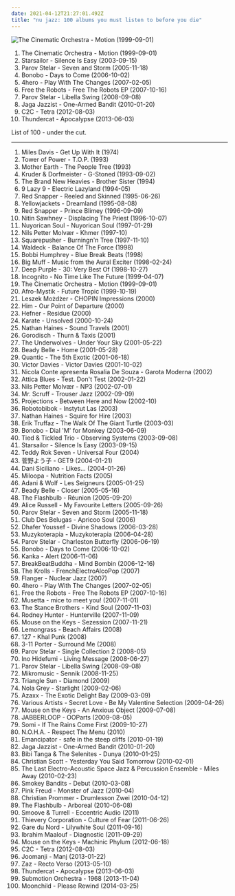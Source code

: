 ```yaml
---
date: 2021-04-12T21:27:01.492Z
title: "nu jazz: 100 albums you must listen to before you die"
---
```

![The Cinematic Orchestra - Motion (1999-09-01)](http://coverartarchive.org/release/a93421ab-50ba-3511-b0c4-1c2f1888cbd6/23414863063-500.jpg "The Cinematic Orchestra - Motion (1999-09-01)")
<ol class="albums">
<li data-cover="http://coverartarchive.org/release/a93421ab-50ba-3511-b0c4-1c2f1888cbd6/23414863063-500.jpg" data-tags="jazz, ninja tune, downtempo" role="button">The Cinematic Orchestra - Motion (1999-09-01)</li>
<li data-cover="https://img.discogs.com/jrWVzobDRoF5M8iFRO0_ha-z8PQ=/fit-in/600x592/filters:strip_icc():format(jpeg):mode_rgb():quality(90)/discogs-images/R-434193-1482085620-7376.jpeg.jpg" data-tags="britpop, indie rock" role="button">Starsailor - Silence Is Easy (2003-09-15)</li>
<li data-cover="http://coverartarchive.org/release/268776f6-7a42-4977-9580-50bf71891d2c/4395546858-500.jpg" data-tags="lounge, downtempo" role="button">Parov Stelar - Seven and Storm (2005-11-18)</li>
<li data-cover="http://coverartarchive.org/release/6e99b4b6-42ca-4187-8249-68edaed60fe5/10340005308-500.jpg" data-tags="electronic, downtempo, trip-hop, chillout" role="button">Bonobo - Days to Come (2006-10-02)</li>
<li data-cover="https://img.discogs.com/ESH95y9DycaT4SOOXXLezrWm8Lw=/fit-in/350x350/filters:strip_icc():format(jpeg):mode_rgb():quality(90)/discogs-images/R-5927152-1406535632-6416.jpeg.jpg" data-tags="uutta jazzia, acid lounge, city lounge, jazz-trip, alternative lounge, lounge chill, electronic lounge jazz, lounge electronic, lounge uptempo, chillounge1, chill chill, jazzy vibes, lounge at home tres, chillair, epic lounge, jazzy flavoured, my-love, acoustic groove, lounge downtempo, lounge-tech, groove lounge, ouahhhhh, lounge vibe, lounge at home two, 1st vine, 1st vine acid, chilllounge1, nu jazz vibe, nu-jazz vibe, nujazz vibe, uuta jazzia, uutta jazziz, serve chilled, tropcool, acid jazz vibe, nu jazz, chillout downtempo, my lounge room, awesome downtempo" role="button">4hero - Play With The Changes (2007-02-05)</li>
<li data-cover="http://coverartarchive.org/release/17db2a43-5d90-45d6-afcf-729248ff40c0/4399091778-500.jpg" data-tags="nu jazz, acid jazz, trip hop" role="button">Free the Robots - Free The Robots EP (2007-10-16)</li>
<li data-cover="http://coverartarchive.org/release/d7c03296-13a0-4cc3-9779-0cac4ce67465/10676558534-500.jpg" data-tags="nu jazz" role="button">Parov Stelar - Libella Swing (2008-09-08)</li>
<li data-cover="http://coverartarchive.org/release/f8276d8f-336c-4e9b-9eea-b25f47cfde14/9348674402-500.jpg" data-tags="nu jazz, jazz, ninja tune" role="button">Jaga Jazzist - One-Armed Bandit (2010-01-20)</li>
<li data-cover="http://coverartarchive.org/release/8befc8d5-2418-459a-9001-85afb05a0aad/1913101833-500.jpg" data-tags="electro" role="button">C2C - Tetra (2012-08-03)</li>
<li data-cover="http://coverartarchive.org/release/b7e59944-880b-471a-af13-85ce7107cfbb/4398354897-500.jpg" data-tags="electronic, brainfeeder" role="button">Thundercat - Apocalypse (2013-06-03)</li>
</ol>
List of 100 - under the cut.
<!-- more -->

_________________

<ol class="albums">
<li data-cover="http://coverartarchive.org/release/b8a32bb4-9858-3dfb-b0a2-0a67e05ee80a/15015714324-500.jpg" data-tags="jazz" role="button">
Miles Davis - Get Up With It (1974)
</li>
<li data-cover="http://coverartarchive.org/release/baabb4d7-6005-4cb8-af6a-39a43e095e36/15248566750-500.jpg" data-tags="funk, soul" role="button">
Tower of Power - T.O.P. (1993)
</li>
<li data-cover="https://img.discogs.com/TdhZsEMLLo_oUFs6eqlM3fsGLLU=/fit-in/540x528/filters:strip_icc():format(jpeg):mode_rgb():quality(90)/discogs-images/R-1654996-1234863030.jpeg.jpg" data-tags="acid jazz" role="button">
Mother Earth - The People Tree (1993)
</li>
<li data-cover="https://img.discogs.com/LDoJ4fXQzmCA4wn5n-IRtTjqeP4=/fit-in/600x597/filters:strip_icc():format(jpeg):mode_rgb():quality(90)/discogs-images/R-3481-1568187492-9559.jpeg.jpg" data-tags="chillout, downtempo" role="button">
Kruder & Dorfmeister - G-Stoned (1993-09-02)
</li>
<li data-cover="http://coverartarchive.org/release/2d62176f-1982-4ab3-8ba9-5203e88c20a5/9385248713-500.jpg" data-tags="acid jazz" role="button">
The Brand New Heavies - Brother Sister (1994)
</li>
<li data-cover="https://img.discogs.com/ff_asNjwbK3bM96fQXYhOPoEdr8=/fit-in/500x496/filters:strip_icc():format(jpeg):mode_rgb():quality(90)/discogs-images/R-29668-1326623736.jpeg.jpg" data-tags="downtempo, ninja tune, acid jazz" role="button">
9 Lazy 9 - Electric Lazyland (1994-05)
</li>
<li data-cover="http://coverartarchive.org/release/0d339f10-ad00-43b1-a113-579481e9c33f/863426134-500.jpg" data-tags="trip-hop, acid jazz" role="button">
Red Snapper - Reeled and Skinned (1995-06-26)
</li>
<li data-cover="http://coverartarchive.org/release/aadb29d8-6b85-444a-a885-5063a3fe90ea/5575029207-500.jpg" data-tags="jazz" role="button">
Yellowjackets - Dreamland (1995-08-08)
</li>
<li data-cover="https://img.discogs.com/nWQE1IcfbSTHm0EDkeiX8ahJsxM=/fit-in/595x595/filters:strip_icc():format(jpeg):mode_rgb():quality(90)/discogs-images/R-7159849-1435065110-1254.jpeg.jpg" data-tags="acid jazz" role="button">
Red Snapper - Prince Blimey (1996-09-09)
</li>
<li data-cover="http://coverartarchive.org/release/91286515-dfce-4fda-bc78-257b8cffb257/24437917725-500.jpg" data-tags="chillout, nu jazz, electronica, trip hop" role="button">
Nitin Sawhney - Displacing The Priest (1996-10-07)
</li>
<li data-cover="http://coverartarchive.org/release/def4619f-0de9-4b13-b3c3-0e2049f39bfd/11969760815-500.jpg" data-tags="funk, latin" role="button">
Nuyorican Soul - Nuyorican Soul (1997-01-29)
</li>
<li data-cover="http://coverartarchive.org/release/709f090c-6659-46af-a9ec-dbcd9ca4058c/19255822547-500.jpg" data-tags="jazz, trumpet" role="button">
Nils Petter Molvær - Khmer (1997-10)
</li>
<li data-cover="http://coverartarchive.org/release/a42caee9-4254-43e0-8153-7d66b7b15f65/6976042697-500.jpg" data-tags="idm, jazz, jungle" role="button">
Squarepusher - Burningn'n Tree (1997-11-10)
</li>
<li data-cover="https://img.discogs.com/mN0237I9I4FjSdrw0DtCWt3UHlA=/fit-in/600x595/filters:strip_icc():format(jpeg):mode_rgb():quality(90)/discogs-images/R-11829-1460318611-4612.jpeg.jpg" data-tags="downtempo, trip-hop, chillout" role="button">
Waldeck - Balance Of The Force (1998)
</li>
<li data-cover="https://img.discogs.com/GKDDiHtNosjsbW5khKcc1KkmJ5k=/fit-in/463x455/filters:strip_icc():format(jpeg):mode_rgb():quality(90)/discogs-images/R-1487229-1290715117.jpeg.jpg" data-tags="nu jazz, jazz, funk, j4zz13" role="button">
Bobbi Humphrey - Blue Break Beats (1998)
</li>
<li data-cover="http://coverartarchive.org/release/479088c8-153e-42d9-872c-8eb71502a4a4/19945760434-500.jpg" data-tags="house" role="button">
Big Muff - Music from the Aural Exciter (1998-02-24)
</li>
<li data-cover="https://img.discogs.com/4cLrRtJRN_lbvAoEKln8f-AmfhM=/fit-in/600x600/filters:strip_icc():format(jpeg):mode_rgb():quality(90)/discogs-images/R-13211906-1550027996-1166.jpeg.jpg" data-tags="hard rock, rock, compilation" role="button">
Deep Purple - 30: Very Best Of (1998-10-27)
</li>
<li data-cover="https://img.discogs.com/iYuVeT1AGYHstPA7WA84reQate4=/fit-in/500x405/filters:strip_icc():format(jpeg):mode_rgb():quality(90)/discogs-images/R-1673568-1411704841-2842.jpeg.jpg" data-tags="acid jazz" role="button">
Incognito - No Time Like The Future (1999-04-07)
</li>
<li data-cover="http://coverartarchive.org/release/a93421ab-50ba-3511-b0c4-1c2f1888cbd6/23414863063-500.jpg" data-tags="jazz, ninja tune, downtempo" role="button">
The Cinematic Orchestra - Motion (1999-09-01)
</li>
<li data-cover="https://via.placeholder.com/450" data-tags="nu jazz, lounge" role="button">
Afro-Mystik - Future Tropic (1999-10-19)
</li>
<li data-cover="http://coverartarchive.org/release/b90583a6-a000-4f23-ac1f-e63efec00de6/13210646761-500.jpg" data-tags="nu jazz, classical, jazz, piano" role="button">
Leszek Możdżer - CHOPIN Impressions (2000)
</li>
<li data-cover="https://img.discogs.com/qvLLEa766UJ2Q2EEa-HSJ4cgYfA=/fit-in/600x526/filters:strip_icc():format(jpeg):mode_rgb():quality(90)/discogs-images/R-4147987-1525879418-8457.jpeg.jpg" data-tags="nu jazz, him, albuns i need" role="button">
Him - Our Point of Departure (2000)
</li>
<li data-cover="https://img.discogs.com/Uq9sOkhyR_SZelwrj8ynsiiS0Ls=/fit-in/600x597/filters:strip_icc():format(jpeg):mode_rgb():quality(90)/discogs-images/R-93166-1303304528.jpeg.jpg" data-tags="chillout, downtempo" role="button">
Hefner - Residue (2000)
</li>
<li data-cover="https://img.discogs.com/9pxgBdip5Ya3hoGyU-pk-B6Nnew=/fit-in/600x594/filters:strip_icc():format(jpeg):mode_rgb():quality(90)/discogs-images/R-653402-1545699178-4973.jpeg.jpg" data-tags="post-rock" role="button">
Karate - Unsolved (2000-10-24)
</li>
<li data-cover="https://img.discogs.com/S_u5hgxqd-TiZ8wwhrdvx880yOc=/fit-in/600x600/filters:strip_icc():format(jpeg):mode_rgb():quality(90)/discogs-images/R-8871-1236606603.jpeg.jpg" data-tags="nu jazz, jazz, lounge, brisk sound, nathan, labaisssss baby vokaals, a joy forever" role="button">
Nathan Haines - Sound Travels (2001)
</li>
<li data-cover="https://img.discogs.com/J5aVaV99-Lon-_hyaqyXtNiK9SA=/fit-in/600x600/filters:strip_icc():format(jpeg):mode_rgb():quality(90)/discogs-images/R-85514-1464568564-7390.jpeg.jpg" data-tags="nu jazz, ethereal" role="button">
Gorodisch - Thurn & Taxis (2001)
</li>
<li data-cover="http://coverartarchive.org/release/7c338cdd-88f4-4b68-a1b4-f87dafff3bf6/26935459919-500.jpg" data-tags="electronic" role="button">
The Underwolves - Under Your Sky (2001-05-22)
</li>
<li data-cover="https://img.discogs.com/vbsNIzubdmchTuQeokO_aVRF0l8=/fit-in/300x268/filters:strip_icc():format(jpeg):mode_rgb():quality(90)/discogs-images/R-16537-001.jpg.jpg" data-tags="jazz, vocal jazz, smooth, downtempo" role="button">
Beady Belle - Home (2001-05-28)
</li>
<li data-cover="http://coverartarchive.org/release/5cbf9bb5-6b4d-4b4e-843e-0db79f8f3a58/4396377486-500.jpg" data-tags="downtempo" role="button">
Quantic - The 5th Exotic (2001-06-18)
</li>
<li data-cover="https://via.placeholder.com/450" data-tags="nu jazz, cafe del mar, lounge, chillout and- easy listening" role="button">
Victor Davies - Victor Davies (2001-10-02)
</li>
<li data-cover="http://coverartarchive.org/release/80c93e48-94f8-48db-b307-3c220edf0547/18197780727-500.jpg" data-tags="nu jazz, lesser known yet streamable artists, latin groove, brazilia, barturismooth, peteca blues" role="button">
Nicola Conte apresenta Rosalia De Souza - Garota Moderna (2002)
</li>
<li data-cover="https://img.discogs.com/WJ1wobMtrImn3d3hYA74fZDSnFo=/fit-in/600x594/filters:strip_icc():format(jpeg):mode_rgb():quality(90)/discogs-images/R-29012-1464189405-3265.jpeg.jpg" data-tags="nu jazz, electronic, electronica, trip-hop, downtempo, trip-hip-hop, if only everyone knew" role="button">
Attica Blues - Test. Don't Test (2002-01-22)
</li>
<li data-cover="https://img.discogs.com/1svphMqyDyv14BWhgqPP6x1oBbI=/fit-in/600x600/filters:strip_icc():format(jpeg):mode_rgb():quality(90)/discogs-images/R-9005957-1473134252-4987.jpeg.jpg" data-tags="jazz, trumpet, nu jazz, norwegian" role="button">
Nils Petter Molvær - NP3 (2002-07-01)
</li>
<li data-cover="http://coverartarchive.org/release/e61973b7-9cce-4620-802d-d71099fb6010/13581337932-500.jpg" data-tags="ninja tune" role="button">
Mr. Scruff - Trouser Jazz (2002-09-09)
</li>
<li data-cover="http://coverartarchive.org/release/c35361b1-79a1-4b52-9c93-4d40a29368b0/27292980196-500.jpg" data-tags="disco, nu jazz, chillout, electronic, vocal, house, acid jazz, lounge, laidback, funky, deep house, subtle production" role="button">
Projections - Between Here and Now (2002-10)
</li>
<li data-cover="http://coverartarchive.org/release/ff1873fd-ff5f-42c2-a355-42ce3b54df4d/6677720286-500.jpg" data-tags="nu jazz, jazz, experimental, jazz favorites" role="button">
Robotobibok - Instytut Las (2003)
</li>
<li data-cover="http://coverartarchive.org/release/328e5984-a30f-47e7-bf5f-e47a165d3ad3/26936148482-500.jpg" data-tags="nu jazz" role="button">
Nathan Haines - Squire for Hire (2003)
</li>
<li data-cover="http://coverartarchive.org/release/f037ba50-f021-4514-80e5-666805f3381b/6592248206-500.jpg" data-tags="jazz, post-bop" role="button">
Erik Truffaz - The Walk Of The Giant Turtle (2003-03)
</li>
<li data-cover="http://coverartarchive.org/release/1cabe5e4-bdef-44b6-9977-934ed3c778a2/21974193733-500.jpg" data-tags="downtempo" role="button">
Bonobo - Dial 'M' for Monkey (2003-06-09)
</li>
<li data-cover="https://img.discogs.com/hr5sUaRDxR8QdrFIOTF51iWYCd4=/fit-in/600x542/filters:strip_icc():format(jpeg):mode_rgb():quality(90)/discogs-images/R-168765-1587282765-8727.jpeg.jpg" data-tags="experimental, jazz fusion" role="button">
Tied & Tickled Trio - Observing Systems (2003-09-08)
</li>
<li data-cover="https://img.discogs.com/jrWVzobDRoF5M8iFRO0_ha-z8PQ=/fit-in/600x592/filters:strip_icc():format(jpeg):mode_rgb():quality(90)/discogs-images/R-434193-1482085620-7376.jpeg.jpg" data-tags="britpop, indie rock" role="button">
Starsailor - Silence Is Easy (2003-09-15)
</li>
<li data-cover="https://via.placeholder.com/450" data-tags="nu jazz, jazz, finnish" role="button">
Teddy Rok Seven - Universal Four (2004)
</li>
<li data-cover="http://coverartarchive.org/release/350108bf-f2aa-4204-b327-42e5baf3f8e2/27074545882-500.jpg" data-tags="nu jazz, funk rock, single, film soundtrack" role="button">
菅野よう子 - GET9 (2004-01-21)
</li>
<li data-cover="http://coverartarchive.org/release/4d8057b3-22d1-40fd-96fd-4e130d2f6055/6389187606-500.jpg" data-tags="nu jazz, electronic, female vocalists" role="button">
Dani Siciliano - Likes... (2004-01-26)
</li>
<li data-cover="http://coverartarchive.org/release/5f8df531-59c2-4102-84cb-0538276325b4/6777300289-500.jpg" data-tags="nu jazz" role="button">
Miloopa - Nutrition Facts (2005)
</li>
<li data-cover="https://img.discogs.com/kEqwPkbx9sudrVz_wPntMwdRQF4=/fit-in/594x539/filters:strip_icc():format(jpeg):mode_rgb():quality(90)/discogs-images/R-1309044-1208720985.jpeg.jpg" data-tags="chill" role="button">
Adani & Wolf - Les Seigneurs (2005-01-25)
</li>
<li data-cover="https://img.discogs.com/tJ_JczmyGd8icoQsqrwE0Tqpvvc=/fit-in/250x244/filters:strip_icc():format(jpeg):mode_rgb():quality(90)/discogs-images/R-445134-1114609791.jpg.jpg" data-tags="female vocalist, jazz" role="button">
Beady Belle - Closer (2005-05-16)
</li>
<li data-cover="http://coverartarchive.org/release/68af7895-c1ad-493f-8b6d-5d568184c448/8524591287-500.jpg" data-tags="jazz" role="button">
The Flashbulb - Réunion (2005-09-20)
</li>
<li data-cover="http://coverartarchive.org/release/f896d439-b43d-34a2-b6dd-4e38431c5772/26539847589-500.jpg" data-tags="soul" role="button">
Alice Russell - My Favourite Letters (2005-09-26)
</li>
<li data-cover="http://coverartarchive.org/release/268776f6-7a42-4977-9580-50bf71891d2c/4395546858-500.jpg" data-tags="lounge, downtempo" role="button">
Parov Stelar - Seven and Storm (2005-11-18)
</li>
<li data-cover="https://img.discogs.com/hIZWBXwHNLQS6LkaUoGAfBj2ETE=/fit-in/600x532/filters:strip_icc():format(jpeg):mode_rgb():quality(90)/discogs-images/R-1406358-1236565953.jpeg.jpg" data-tags="lounge" role="button">
Club Des Belugas - Apricoo Soul (2006)
</li>
<li data-cover="http://coverartarchive.org/release/4d05abd8-a988-4e76-b6d0-6baf7570a0df/3067000893-500.jpg" data-tags="nu jazz, chillout, jazz, arabic, jazz fusion, nujazz, ecm, world fusion, tunisia, dhafer youssef, hazagusa, qlencja world selection" role="button">
Dhafer Youssef - Divine Shadows (2006-03-28)
</li>
<li data-cover="https://img.discogs.com/GstwoNRFYfUywfllkzD-OGiH50U=/fit-in/600x534/filters:strip_icc():format(jpeg):mode_rgb():quality(90)/discogs-images/R-669785-1152458696.jpeg.jpg" data-tags="nu jazz, chillout, jazz, easy listening, melancholy, 2000s, polish jazz, z kubkiem herbaty, jazz-modern creative" role="button">
Muzykoterapia - Muzykoterapia (2006-04-28)
</li>
<li data-cover="http://coverartarchive.org/release/73087c49-5262-4476-9717-7e4b14a9c2f3/6113407893-500.jpg" data-tags="my vinyl" role="button">
Parov Stelar - Charleston Butterfly (2006-06-19)
</li>
<li data-cover="http://coverartarchive.org/release/6e99b4b6-42ca-4187-8249-68edaed60fe5/10340005308-500.jpg" data-tags="electronic, downtempo, trip-hop, chillout" role="button">
Bonobo - Days to Come (2006-10-02)
</li>
<li data-cover="http://coverartarchive.org/release/d085842f-e0a6-4526-aaee-6d7ca1de4daa/2272514258-500.jpg" data-tags="nu jazz, dub" role="button">
Kanka - Alert (2006-11-06)
</li>
<li data-cover="https://via.placeholder.com/450" data-tags="nu jazz, broken beat, to wymiata" role="button">
BreakBeatBuddha - Mind Bombin (2006-12-16)
</li>
<li data-cover="http://coverartarchive.org/release/db77a248-b4bb-4a79-a04a-8fdfd9323e3a/4714945402-500.jpg" data-tags="nu jazz" role="button">
The Krolls - FrenchElectroAlcoPop (2007)
</li>
<li data-cover="http://coverartarchive.org/release/c6a1a5cb-520a-4d70-8400-632fed93a0a8/16413741002-500.jpg" data-tags="nu jazz" role="button">
Flanger - Nuclear Jazz (2007)
</li>
<li data-cover="https://img.discogs.com/ESH95y9DycaT4SOOXXLezrWm8Lw=/fit-in/350x350/filters:strip_icc():format(jpeg):mode_rgb():quality(90)/discogs-images/R-5927152-1406535632-6416.jpeg.jpg" data-tags="uutta jazzia, acid lounge, city lounge, jazz-trip, alternative lounge, lounge chill, electronic lounge jazz, lounge electronic, lounge uptempo, chillounge1, chill chill, jazzy vibes, lounge at home tres, chillair, epic lounge, jazzy flavoured, my-love, acoustic groove, lounge downtempo, lounge-tech, groove lounge, ouahhhhh, lounge vibe, lounge at home two, 1st vine, 1st vine acid, chilllounge1, nu jazz vibe, nu-jazz vibe, nujazz vibe, uuta jazzia, uutta jazziz, serve chilled, tropcool, acid jazz vibe, nu jazz, chillout downtempo, my lounge room, awesome downtempo" role="button">
4hero - Play With The Changes (2007-02-05)
</li>
<li data-cover="http://coverartarchive.org/release/17db2a43-5d90-45d6-afcf-729248ff40c0/4399091778-500.jpg" data-tags="nu jazz, acid jazz, trip hop" role="button">
Free the Robots - Free The Robots EP (2007-10-16)
</li>
<li data-cover="https://img.discogs.com/KdUku29D6xk2LSxmX3Hofblmp4s=/fit-in/600x600/filters:strip_icc():format(jpeg):mode_rgb():quality(90)/discogs-images/R-1251103-1203815462.jpeg.jpg" data-tags="nu jazz, chillout, electronica, trip-hop, ambient, female vocalists, downtempo, female vocals" role="button">
Musetta - mice to meet you! (2007-11-01)
</li>
<li data-cover="https://img.discogs.com/8uZTUDTPAUMXI4NCvXof-Z1I9Qs=/fit-in/600x590/filters:strip_icc():format(jpeg):mode_rgb():quality(90)/discogs-images/R-1052445-1492960273-7670.jpeg.jpg" data-tags="nu jazz" role="button">
The Stance Brothers - Kind Soul (2007-11-03)
</li>
<li data-cover="https://img.discogs.com/aZGBw92LIl0Hc1towPgCcw_EQ8E=/fit-in/598x530/filters:strip_icc():format(jpeg):mode_rgb():quality(90)/discogs-images/R-1068243-1336313679.jpeg.jpg" data-tags="nu jazz, jazz, dub, lounge, austria, brazilectro" role="button">
Rodney Hunter - Hunterville (2007-11-09)
</li>
<li data-cover="http://coverartarchive.org/release/a61e5733-d1a1-4f61-a01a-e3e8853f2d71/13666594191-500.jpg" data-tags="nu jazz, jazz, robertitus global, intrumental ram, instrumental ram, jazz favorites ram" role="button">
Mouse on the Keys - Sezession (2007-11-21)
</li>
<li data-cover="https://img.discogs.com/YZi3dKUR7tzVVXkZEtbtxQYM5TI=/fit-in/600x600/filters:strip_icc():format(jpeg):mode_rgb():quality(90)/discogs-images/R-10177490-1492924972-9920.jpeg.jpg" data-tags="downtempo" role="button">
Lemongrass - Beach Affairs (2008)
</li>
<li data-cover="http://coverartarchive.org/release/bd90fcf0-039f-464a-ad7a-dfa3c6f95377/4847273647-500.jpg" data-tags="nu jazz, alternative rock, persian rock, persian jazz, khaltoor punk" role="button">
127 - Khal Punk (2008)
</li>
<li data-cover="http://coverartarchive.org/release/bf5ff212-6cd7-407f-918d-14f0710b31f0/15040622003-500.jpg" data-tags="nu jazz, chillout, jazz, soul, bossa nova, funk, lounge" role="button">
3-11 Porter - Surround Me (2008)
</li>
<li data-cover="http://coverartarchive.org/release/862e0da1-1197-4487-87b0-32b126d2d822/10701110865-500.jpg" data-tags="nu jazz, downtempo, electro-swing, electro swing" role="button">
Parov Stelar - Single Collection 2 (2008-05)
</li>
<li data-cover="https://via.placeholder.com/450" data-tags="nu jazz" role="button">
Ino Hidefumi - Living Message (2008-06-27)
</li>
<li data-cover="http://coverartarchive.org/release/d7c03296-13a0-4cc3-9779-0cac4ce67465/10676558534-500.jpg" data-tags="nu jazz" role="button">
Parov Stelar - Libella Swing (2008-09-08)
</li>
<li data-cover="https://img.discogs.com/zei1FXy6Hro9OuzpDJGNEVKdqAU=/fit-in/560x560/filters:strip_icc():format(jpeg):mode_rgb():quality(90)/discogs-images/R-2106323-1264344945.jpeg.jpg" data-tags="jazz" role="button">
Mikromusic - Sennik (2008-11-25)
</li>
<li data-cover="http://coverartarchive.org/release/181953bd-bd5f-49d2-b11c-6198c294a9ff/3565128068-500.jpg" data-tags="diamond" role="button">
Triangle Sun - Diamond (2009)
</li>
<li data-cover="https://via.placeholder.com/450" data-tags="nu jazz, labels - etage noir recordings" role="button">
Nola Grey - Starlight (2009-02-06)
</li>
<li data-cover="http://coverartarchive.org/release/7083d4b9-47e5-45a8-b1eb-7ade9c5ce2b9/6891120206-500.jpg" data-tags="nu jazz, tru thoughts, mj-nujazz ear candy, mj-lazzzy loungin" role="button">
Azaxx - The Exotic Delight Bay (2009-03-09)
</li>
<li data-cover="https://via.placeholder.com/450" data-tags="nu jazz, lounge" role="button">
Various Artists - Secret Love - Be My Valentine Selection (2009-04-26)
</li>
<li data-cover="http://coverartarchive.org/release/2834da38-0288-4f94-91e4-8250ebc62da6/12393843588-500.jpg" data-tags="jazz" role="button">
Mouse on the Keys - An Anxious Object (2009-07-08)
</li>
<li data-cover="https://img.discogs.com/CarFkLgKuSmcKKdcje1Upqwzutc=/fit-in/600x600/filters:strip_icc():format(jpeg):mode_rgb():quality(90)/discogs-images/R-12715189-1542063639-1287.jpeg.jpg" data-tags="nu jazz, jazz, japanese, instrumental, funk, jpop, j-pop, asian music" role="button">
JABBERLOOP - OOParts (2009-08-05)
</li>
<li data-cover="http://coverartarchive.org/release/3b9e6802-bb87-4b83-ba11-ead42ebd30c4/17802171499-500.jpg" data-tags="nu jazz, jazz, soul jazz, somi" role="button">
Somi - If The Rains Come First (2009-10-27)
</li>
<li data-cover="http://coverartarchive.org/release/4025160f-6597-40a8-ac0e-832573aa7b05/6370983207-500.jpg" data-tags="electronic" role="button">
N.O.H.A. - Respect The Menu (2010)
</li>
<li data-cover="http://coverartarchive.org/release/47f2833f-f125-4a8c-8a10-a3fddf16c2b8/1772748552-500.jpg" data-tags="downtempo" role="button">
Emancipator - safe in the steep cliffs (2010-01-19)
</li>
<li data-cover="http://coverartarchive.org/release/f8276d8f-336c-4e9b-9eea-b25f47cfde14/9348674402-500.jpg" data-tags="nu jazz, jazz, ninja tune" role="button">
Jaga Jazzist - One-Armed Bandit (2010-01-20)
</li>
<li data-cover="https://img.discogs.com/CgH4j_ZGBeeIBhx3xGBvvg_1EGM=/fit-in/400x400/filters:strip_icc():format(jpeg):mode_rgb():quality(90)/discogs-images/R-2089486-1293930753.jpeg.jpg" data-tags="disco, nu jazz, french, hip hop, soul, funk, african, afrobeat, france, central african republic" role="button">
Bibi Tanga & The Selenites - Dunya (2010-01-25)
</li>
<li data-cover="http://coverartarchive.org/release/8ea50c7d-1482-4be8-8bae-a8440f5ae8b4/4828792935-500.jpg" data-tags="jazz" role="button">
Christian Scott - Yesterday You Said Tomorrow (2010-02-01)
</li>
<li data-cover="http://coverartarchive.org/release/29b20c40-a367-44ad-9f2b-ffc52cbf4cef/4803132931-500.jpg" data-tags="nu jazz, fusein, electro-acoustic space jazz and percussion" role="button">
The Last Electro-Acoustic Space Jazz & Percussion Ensemble - Miles Away (2010-02-23)
</li>
<li data-cover="https://img.discogs.com/DpGJwqk4YnHKDl2lhWsjfVSdKLs=/fit-in/600x600/filters:strip_icc():format(jpeg):mode_rgb():quality(90)/discogs-images/R-2753425-1299498555.jpeg.jpg" data-tags="soundtrack, nu jazz, instrumental, broken beat, greece, balkanbeat, nu swing" role="button">
Smokey Bandits - Debut (2010-03-08)
</li>
<li data-cover="http://coverartarchive.org/release/573d2e79-a9c4-4a85-9bfb-e7ae4cdf2f1f/4827750961-500.jpg" data-tags="nu jazz, jazz, 2010s, robertitus global, intrumental ram, instrumental ram, albums that i own, jazz favorites ram" role="button">
Pink Freud - Monster of Jazz (2010-04)
</li>
<li data-cover="https://via.placeholder.com/450" data-tags="nu jazz, studio k7" role="button">
Christian Prommer - Drumlesson Zwei (2010-04-12)
</li>
<li data-cover="http://coverartarchive.org/release/6f0675eb-31db-4578-9235-6a7e8726d709/2330597280-500.jpg" data-tags="idm" role="button">
The Flashbulb - Arboreal (2010-06-08)
</li>
<li data-cover="http://coverartarchive.org/release/032c115c-b5bc-4bd9-84ba-ee22f0a63301/4104008772-500.jpg" data-tags="nu jazz, jazz, soul, funk, funky, nu-soul, smoove, rhythm and blues" role="button">
Smoove & Turrell - Eccentric Audio (2011)
</li>
<li data-cover="http://coverartarchive.org/release/87ccbd72-c932-4315-a12e-f794a2c9be36/8201694017-500.jpg" data-tags="downtempo, trip hop" role="button">
Thievery Corporation - Culture of Fear (2011-06-26)
</li>
<li data-cover="http://coverartarchive.org/release/46ba67bf-35f1-42e3-b0b0-3721f3e708f4/954465588-500.jpg" data-tags="uutta jazzia, serve chilled, chillout downtempo, jazz-trip, lounge chill, smoothly sexy sounding, electronic lounge jazz, lounge electronic, sweet downtempo, chillounge1, lounge at home two, lounge at home tres, chillair, sexy sounding" role="button">
Gare du Nord - Lilywhite Soul (2011-09-16)
</li>
<li data-cover="http://coverartarchive.org/release/1197620b-64bd-4fce-b211-d462b797fc2a/3003374541-500.jpg" data-tags="jazz, jazz fusion" role="button">
Ibrahim Maalouf - Diagnostic (2011-09-29)
</li>
<li data-cover="https://img.discogs.com/Ahjbr1-kOcdLK45Dt2WOcOIPrUE=/fit-in/280x280/filters:strip_icc():format(jpeg):mode_rgb():quality(90)/discogs-images/R-3785991-1344348706-2286.jpeg.jpg" data-tags="jazz" role="button">
Mouse on the Keys - Machinic Phylum (2012-06-18)
</li>
<li data-cover="http://coverartarchive.org/release/8befc8d5-2418-459a-9001-85afb05a0aad/1913101833-500.jpg" data-tags="electro" role="button">
C2C - Tetra (2012-08-03)
</li>
<li data-cover="http://coverartarchive.org/release/d3d975db-2eb8-4f4d-b465-ac915a9b4f79/9114957897-500.jpg" data-tags="nu jazz, chillout, broken beat, neo soul" role="button">
Joomanji - Manj (2013-01-22)
</li>
<li data-cover="http://coverartarchive.org/release/df9faff1-73c8-4446-a231-81760b634c9d/22396315891-500.jpg" data-tags="french, jazz" role="button">
Zaz - Recto Verso (2013-05-10)
</li>
<li data-cover="http://coverartarchive.org/release/b7e59944-880b-471a-af13-85ce7107cfbb/4398354897-500.jpg" data-tags="electronic, brainfeeder" role="button">
Thundercat - Apocalypse (2013-06-03)
</li>
<li data-cover="http://coverartarchive.org/release/3d45040f-d858-4ddc-b777-3fc59be8fb98/5942675454-500.jpg" data-tags="nu jazz" role="button">
Submotion Orchestra - 1968 (2013-11-04)
</li>
<li data-cover="http://coverartarchive.org/release/9a8e7f92-d55f-4237-aeb4-b7a0c5e28f3d/9270438821-500.jpg" data-tags="nu jazz" role="button">
Moonchild - Please Rewind (2014-03-25)
</li>
</ol>
